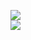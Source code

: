 [![](https://img.shields.io/badge/Made%20With-Github%20Spray-lightgrey.svg?style=for-the-badge&logo=github)](https://github.com/Annihil/github-spray#23575)  
[![](https://i.imgur.com/2DrTn0Z.gif)](https://github.com/Annihil/github-spray)